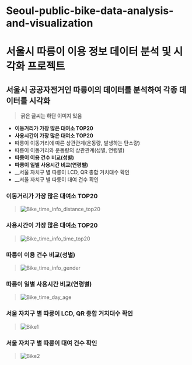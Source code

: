 # Seoul-public-bike-data-analysis-and-visualization
# 서울시 따릉이 이용 정보 데이터 분석 및 시각화 프로젝트

## 서울시 공공자전거인 따릉이의 데이터를 분석하여 각종 데이터를 시각화
> __굵은 글씨는 하단 이미지 있음__
- __이동거리가 가장 많은 대여소 TOP20__
- __사용시간이 가장 많은 대여소 TOP20__
- 따릉이 이동거리에 따른 상관관계(운동량, 발생하는 탄소량)
- 따릉이 이동거리와 운동량의 상관관계(성별, 연령별)
- __따릉이 이용 건수 비교(성별)__
- __따릉이 일별 사용시간 비교(연령별)__
- __서울 자치구 별 따릉이 LCD, QR 총합 거치대수 확인
- __서울 자치구 별 따릉이 대여 건수 확인

### 이동거리가 가장 많은 대여소 TOP20
> ![Bike_time_info_distance_top20](https://user-images.githubusercontent.com/86647046/150312394-3aef6464-49b1-4175-a17e-68ff4f18c9cc.PNG)

### 사용시간이 가장 많은 대여소 TOP20
> ![Bike_time_info_time_top20](https://user-images.githubusercontent.com/86647046/150312492-16568171-05a1-43a9-b466-215607e43bfc.PNG)

### 따릉이 이용 건수 비교(성별)
> ![Bike_time_info_gender](https://user-images.githubusercontent.com/86647046/150312452-79b3f9e9-abce-473c-bb55-4c0da8aac744.PNG)

### 따릉이 일별 사용시간 비교(연령별)
> ![Bike_time_day_age](https://user-images.githubusercontent.com/86647046/150312285-fd051a84-1d95-4402-bfc5-bf0bd446a3a9.PNG)

### 서울 자치구 별 따릉이 LCD, QR 총합 거치대수 확인
> ![Bike1](https://user-images.githubusercontent.com/86647046/149650936-c8aef64f-1dfe-46d9-be40-2ee4ce175ab0.PNG)

### 서울 자치구 별 따릉이 대여 건수 확인
> ![Bike2](https://user-images.githubusercontent.com/86647046/149650983-9140feac-2b9e-4441-abeb-a8aa953d8e03.PNG)
